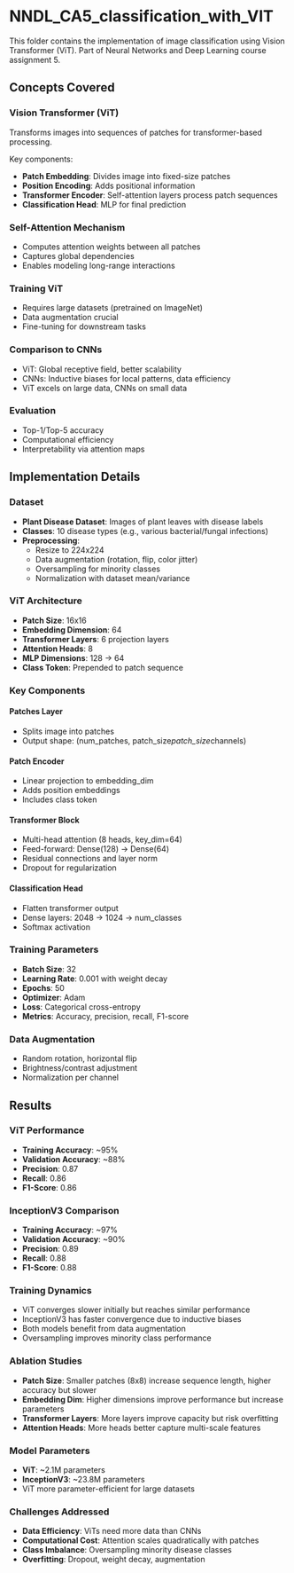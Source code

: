 # NNDL_CA5_classification_with_VIT

This folder contains the implementation of image classification using Vision Transformer (ViT). Part of Neural Networks and Deep Learning course assignment 5.

## Concepts Covered

### Vision Transformer (ViT)

Transforms images into sequences of patches for transformer-based processing.

Key components:

- **Patch Embedding**: Divides image into fixed-size patches
- **Position Encoding**: Adds positional information
- **Transformer Encoder**: Self-attention layers process patch sequences
- **Classification Head**: MLP for final prediction

### Self-Attention Mechanism

- Computes attention weights between all patches
- Captures global dependencies
- Enables modeling long-range interactions

### Training ViT

- Requires large datasets (pretrained on ImageNet)
- Data augmentation crucial
- Fine-tuning for downstream tasks

### Comparison to CNNs

- ViT: Global receptive field, better scalability
- CNNs: Inductive biases for local patterns, data efficiency
- ViT excels on large data, CNNs on small data

### Evaluation

- Top-1/Top-5 accuracy
- Computational efficiency
- Interpretability via attention maps

## Implementation Details

### Dataset

- **Plant Disease Dataset**: Images of plant leaves with disease labels
- **Classes**: 10 disease types (e.g., various bacterial/fungal infections)
- **Preprocessing**:
  - Resize to 224x224
  - Data augmentation (rotation, flip, color jitter)
  - Oversampling for minority classes
  - Normalization with dataset mean/variance

### ViT Architecture

- **Patch Size**: 16x16
- **Embedding Dimension**: 64
- **Transformer Layers**: 6 projection layers
- **Attention Heads**: 8
- **MLP Dimensions**: 128 → 64
- **Class Token**: Prepended to patch sequence

### Key Components

#### Patches Layer

- Splits image into patches
- Output shape: (num_patches, patch_size*patch_size*channels)

#### Patch Encoder

- Linear projection to embedding_dim
- Adds position embeddings
- Includes class token

#### Transformer Block

- Multi-head attention (8 heads, key_dim=64)
- Feed-forward: Dense(128) → Dense(64)
- Residual connections and layer norm
- Dropout for regularization

#### Classification Head

- Flatten transformer output
- Dense layers: 2048 → 1024 → num_classes
- Softmax activation

### Training Parameters

- **Batch Size**: 32
- **Learning Rate**: 0.001 with weight decay
- **Epochs**: 50
- **Optimizer**: Adam
- **Loss**: Categorical cross-entropy
- **Metrics**: Accuracy, precision, recall, F1-score

### Data Augmentation

- Random rotation, horizontal flip
- Brightness/contrast adjustment
- Normalization per channel

## Results

### ViT Performance

- **Training Accuracy**: ~95%
- **Validation Accuracy**: ~88%
- **Precision**: 0.87
- **Recall**: 0.86
- **F1-Score**: 0.86

### InceptionV3 Comparison

- **Training Accuracy**: ~97%
- **Validation Accuracy**: ~90%
- **Precision**: 0.89
- **Recall**: 0.88
- **F1-Score**: 0.88

### Training Dynamics

- ViT converges slower initially but reaches similar performance
- InceptionV3 has faster convergence due to inductive biases
- Both models benefit from data augmentation
- Oversampling improves minority class performance

### Ablation Studies

- **Patch Size**: Smaller patches (8x8) increase sequence length, higher accuracy but slower
- **Embedding Dim**: Higher dimensions improve performance but increase parameters
- **Transformer Layers**: More layers improve capacity but risk overfitting
- **Attention Heads**: More heads better capture multi-scale features

### Model Parameters

- **ViT**: ~2.1M parameters
- **InceptionV3**: ~23.8M parameters
- ViT more parameter-efficient for large datasets

### Challenges Addressed

- **Data Efficiency**: ViTs need more data than CNNs
- **Computational Cost**: Attention scales quadratically with patches
- **Class Imbalance**: Oversampling minority disease classes
- **Overfitting**: Dropout, weight decay, augmentation
